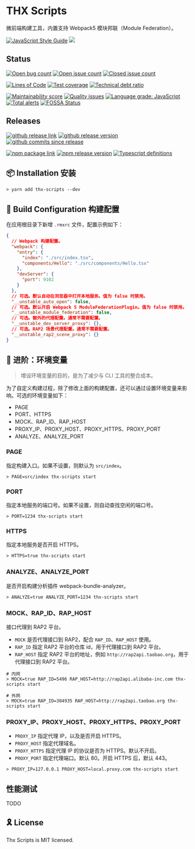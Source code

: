 # THX Scripts

微前端构建工具，内置支持 Webpack5 模块邦联（Module Federation）。

[![JavaScript Style Guide](https://img.shields.io/badge/code_style-standard-brightgreen.svg)](https://standardjs.com)
![](https://img.shields.io/badge/webapck-5-brightgreen)

## Status
[![Open bug count](https://img.shields.io/github/issues-raw/thx/thx-scripts/type-bug.svg)](https://github.com/thx/thx-scripts/issues?q=is%3Aopen+is%3Aissue+label%3Atype%2Fbug)
[![Open issue count](https://img.shields.io/github/issues-raw/thx/thx-scripts.svg)](https://github.com/thx/thx-scripts/issues?q=is%3Aopen+is%3Aissue)
[![Closed issue count](https://img.shields.io/github/issues-closed-raw/thx/thx-scripts.svg)](https://github.com/thx/thx-scripts/issues?q=is%3Aissue+is%3Aclosed)

[![Lines of Code](https://sonarcloud.io/api/project_badges/measure?project=thx_thx-scripts&metric=ncloc)](https://sonarcloud.io/dashboard?id=thx_thx-scripts)
[![Test coverage](https://codecov.io/gh/thx/thx-scripts/branch/master/graph/badge.svg)](https://codecov.io/gh/thx/thx-scripts)
[![Technical debt ratio](https://img.shields.io/codeclimate/tech-debt/thx/thx-scripts.svg)](https://codeclimate.com/github/thx/thx-scripts/trends/technical_debt)

[![Maintainability score](https://api.codeclimate.com/v1/badges/5d4326d6f68a2fa137cd/maintainability)](https://codeclimate.com/github/thx/thx-scripts/maintainability)
[![Quality issues](https://img.shields.io/codeclimate/issues/thx/thx-scripts.svg)](https://codeclimate.com/github/thx/thx-scripts/issues)
[![Language grade: JavaScript](https://img.shields.io/lgtm/grade/javascript/g/thx/thx-scripts.svg?logo=lgtm)](https://lgtm.com/projects/g/thx/thx-scripts/context:javascript)
[![Total alerts](https://img.shields.io/lgtm/alerts/g/thx/thx-scripts.svg)](https://lgtm.com/projects/g/thx/thx-scripts/alerts/)
[![FOSSA Status](https://app.fossa.com/api/projects/git%2Bgithub.com%2Fthx%2Fthx-scripts.svg?type=shield)](https://app.fossa.com/projects/git%2Bgithub.com%2Fthx%2Fthx-scripts?ref=badge_shield)

## Releases

[![github release link](https://img.shields.io/badge/github-release-blue?logo=github)](https://github.com/thx/thx-scripts/releases)
[![github release version](https://img.shields.io/github/tag/thx/thx-scripts.svg)](https://github.com/thx/thx-scripts/releases)
[![github commits since release](https://img.shields.io/github/commits-since/thx/thx-scripts/v0.9.1.svg)](https://github.com/thx/thx-scripts/compare/v0.8.0...master)

[![npm package link](https://img.shields.io/badge/npm-package-blue?logo=npm)](https://www.npmjs.com/package/thx-scripts)
[![npm release version](https://img.shields.io/npm/v/thx-scripts.svg)](https://www.npmjs.com/package/thx-scripts)
[![Typescript definitions](https://img.shields.io/npm/types/thx-scripts.svg)](https://www.npmjs.com/package/thx-scripts)

## 📦 Installation 安装

```shell
> yarn add thx-scripts --dev
```

## 📖 Build Configuration 构建配置

在应用根目录下新增 `.rmxrc` 文件，配置示例如下：

```json
{
  // Webpack 构建配置。
  "webpack": {
    "entry": {
      "index": "./src/index.tsx",
      "components/Hello": "./src/components/Hello.tsx"
    },
    "devServer": {
      "port": 9102
    }
  },
  // 可选。默认自动在浏览器中打开本地服务。值为 false 时禁用。
  "__unstable_auto_open": false,
  // 可选。默认开启 Webpack 5 ModuleFederationPlugin。值为 false 时禁用。
  "__unstable_module_federation": false,
  // 可选。额外的代理配置。通常不需要配置。
  "__unstable_dev_server_proxy": {},
  // 可选。RAP2 场景代理配置。通常不需要配置。
  "__unstable_rap2_scene_proxy": {}
}
```

## 📖 进阶：环境变量

> 增设环境变量的目的，是为了减少与 CLI 工具的整合成本。

为了自定义构建过程，除了修改上面的构建配置，还可以通过设置环境变量来影响。可选的环境变量如下：


* PAGE
* PORT、HTTPS
* MOCK、RAP_ID、RAP_HOST
* PROXY_IP、PROXY_HOST、PROXY_HTTPS、PROXY_PORT
* ANALYZE、ANALYZE_PORT

### PAGE

指定构建入口。如果不设置，则默认为 `src/index`。

```shell
> PAGE=src/index thx-scripts start
```

### PORT

指定本地服务的端口号。如果不设置，则自动查找空闲的端口号。

```shell
> PORT=1234 thx-scripts start
```

### HTTPS

指定本地服务是否开启 HTTPS。

```shell
> HTTPS=true thx-scripts start
```

### ANALYZE、ANALYZE_PORT

是否开启构建分析插件 webpack-bundle-analyzer。

```shell
> ANALYZE=true ANALYZE_PORT=1234 thx-scripts start
```

### MOCK、RAP_ID、RAP_HOST

接口代理到 RAP2 平台。

* `MOCK` 是否代理接口到 RAP2，配合 `RAP_ID`、`RAP_HOST` 使用。
* `RAP_ID` 指定 RAP2 平台的仓库 id，用于代理接口到 RAP2 平台。
* `RAP_HOST` 指定 RAP2 平台的地址，例如 `http://rap2api.taobao.org`，用于代理接口到 RAP2 平台。

```shell
# 内网
> MOCK=true RAP_ID=5496 RAP_HOST=http://rap2api.alibaba-inc.com thx-scripts start
```

```shell
# 外网
> MOCK=true RAP_ID=304935 RAP_HOST=http://rap2api.taobao.org thx-scripts start
```

### PROXY_IP、PROXY_HOST、PROXY_HTTPS、PROXY_PORT

* `PROXY_IP` 指定代理 IP，以及是否开启 HTTPS。
* `PROXY_HOST` 指定代理域名。
* `PROXY_HTTPS` 指定代理 IP 的协议是否为 HTTPS。默认不开启。
* `PROXY_PORT` 指定代理端口。默认 80。开启 HTTPS 后，默认 443。

```shell
> PROXY_IP=127.0.0.1 PROXY_HOST=local.proxy.com thx-scripts start
```

## 性能测试

TODO

## 🎗 License

Thx Scripts is MIT licensed.